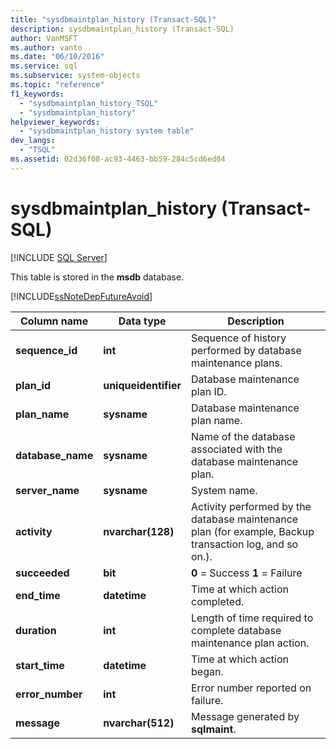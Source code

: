 ```yaml
---
title: "sysdbmaintplan_history (Transact-SQL)"
description: sysdbmaintplan_history (Transact-SQL)
author: VanMSFT
ms.author: vanto
ms.date: "06/10/2016"
ms.service: sql
ms.subservice: system-objects
ms.topic: "reference"
f1_keywords:
  - "sysdbmaintplan_history_TSQL"
  - "sysdbmaintplan_history"
helpviewer_keywords:
  - "sysdbmaintplan_history system table"
dev_langs:
  - "TSQL"
ms.assetid: 02d36f08-ac93-4463-bb59-284c5cd6ed04
---
```

# sysdbmaintplan_history (Transact-SQL)
[!INCLUDE [SQL Server](../../includes/applies-to-version/sqlserver.md)]

  This table is stored in the **msdb** database.  
  
 [!INCLUDE[ssNoteDepFutureAvoid](../../includes/ssnotedepfutureavoid-md.md)]  
  
  
|Column name|Data type|Description|  
|-----------------|---------------|-----------------|  
|**sequence_id**|**int**|Sequence of history performed by database maintenance plans.|  
|**plan_id**|**uniqueidentifier**|Database maintenance plan ID.|  
|**plan_name**|**sysname**|Database maintenance plan name.|  
|**database_name**|**sysname**|Name of the database associated with the database maintenance plan.|  
|**server_name**|**sysname**|System name.|  
|**activity**|**nvarchar(128)**|Activity performed by the database maintenance plan (for example, Backup transaction log, and so on.).|  
|**succeeded**|**bit**|**0** = Success **1** = Failure|  
|**end_time**|**datetime**|Time at which action completed.|  
|**duration**|**int**|Length of time required to complete database maintenance plan action.|  
|**start_time**|**datetime**|Time at which action began.|  
|**error_number**|**int**|Error number reported on failure.|  
|**message**|**nvarchar(512)**|Message generated by **sqlmaint**.|  
  
  
